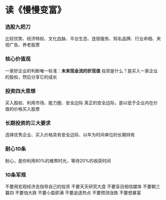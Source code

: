 # 读《慢慢变富》

### 选股九把刀
比较优势、经济特权、文化血脉、平台生态、连锁服务、知名品牌、行业命相、央视广告、养老股票
### 核心价值观
一家好企业的判断唯一标准：**未来现金流的折现值**
投资是什么？是买入一家企业的股权，然后分享它的成长
### 投资四大思想
买入股权、利用市场、能力圈、安全边际
真正的安全边际，是以低于企业内在价值的价格买入股票
### 长期投资的三大要求
选择优秀企业、买入价格具有安全边际、以年为时间单位的长期持有
### 耐心10条
耐心，是你利用80%的难熬时光，等待20%的收获时间
### 10条军规
不要用宏观经济去指导自己的投资
不要天天研究大盘
不要盲目相信媒体
不要朝三暮四
不要怕大跌
不要小盈即满
不要追逐热点
不要预测涨跌
不要想暴富


